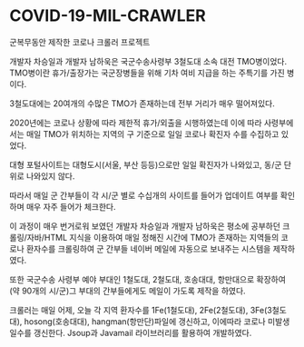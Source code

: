 # COVID-19-MIL-CRAWLER
군복무동안 제작한 코로나 크롤러 프로젝트

개발자 차승일과 개발자 남하욱은 국군수송사령부 3철도대 소속 대전 TMO병이었다. TMO병이란 휴가/출장가는 국군장병들을 위해 기차 여비 지급을 하는 주특기를 가진 병이다.

3철도대에는 20여개의 수많은 TMO가 존재하는데 전부 거리가 매우 떨어져있다. 

2020년에는 코로나 상황에 따라 제한적 휴가/외출을 시행하였는데 이에 따라 사령부에서는 매일 TMO가 위치하는 지역의 구 기준으로 일일 코로나 확진자 수를 수집하고 있었다. 

대형 포털사이트는 대형도시(서울, 부산 등등)으로만 일일 확진자가 나와있고, 동/군 단위로 나와있지 않다.

따라서 매일 군 간부들이 각 시/군 별로 수십개의 사이트를 들어가 업데이트 여부를 확인하며 매우 자주 들어가 체크한다.

이 과정이 매우 번거로워 보였던 개발자 차승일과 개발자 남하욱은 평소에 공부하던 크롤링/자바/HTML 지식을 이용하여 매일 정해진 시간에 TMO가 존재하는 지역들의 코로나 환자수를 크롤링하여 군 간부들 네이버 메일에 자동으로 보내주는 시스템을 제작하였다.

또한 국군수송 사령부 예야 부대인 1철도대, 2철도대, 호송대대, 항만대으로 확장하여(약 90개의 시/군)그 부대의 간부들에게도 메일이 가도록 제작을 하였다.

크롤러는 매일 어제, 오늘 각 지역 환자수를 1Fe(1철도대), 2Fe(2철도대), 3Fe(3철도대), hosong(호송대대), hangman(항만단)파일에 갱신하고, 이에따라 코로나 미발생 일수를 갱신한다. Jsoup과 Javamail 라이브러리를 활용하여 개발하였다.
